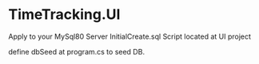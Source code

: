 # TimeTracking.UI

Apply to your MySql80 Server InitialCreate.sql Script located at UI project

define dbSeed at program.cs to seed DB.
